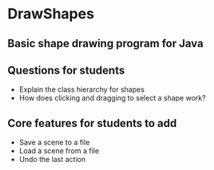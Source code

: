 # DrawShapes

## Basic shape drawing program for Java

## Questions for students

- Explain the class hierarchy for shapes
- How does clicking and dragging to select a shape work?

## Core features for students to add

- Save a scene to a file
- Load a scene from a file
- Undo the last action
